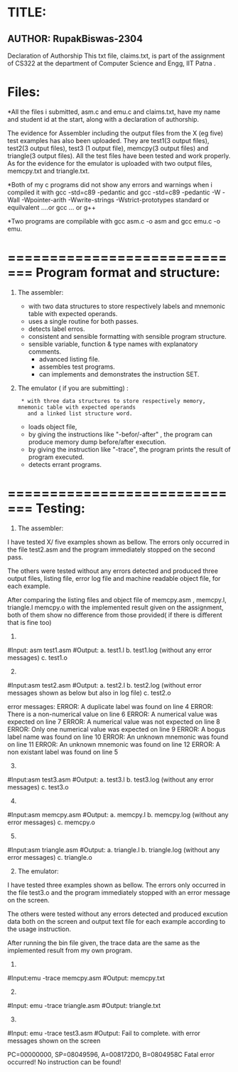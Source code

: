 # TITLE: 
## AUTHOR: RupakBiswas-2304
Declaration of Authorship
This txt file, claims.txt, is part of the assignment of CS322 at the 
department of Computer Science and Engg, IIT Patna . 

Files:
==========
*All the files i submitted, asm.c and emu.c and claims.txt, have my name and student id at the start, along with a declaration of authorship.

The evidence for Assembler including the output files from the X (eg five)  test examples has also been uploaded. They are test1(3 output files), test2(3 output files), test3
(1 output file), memcpy(3 output files) and triangle(3 output files). All the test files have been tested and work properly. As for the evidence for the emulator is uploaded
with two output files, memcpy.txt and triangle.txt.

*Both of my c programs did not show any errors and warnings when i compiled it with
gcc -std=c89 -pedantic and gcc -std=c89 -pedantic -W -Wall -Wpointer-arith -Wwrite-strings -Wstrict-prototypes standard  or equilvalent ....or gcc ... or g++

*Two programs are compilable with gcc asm.c -o asm and gcc emu.c -o emu.


=============================
Program format and structure:
=============================
1. The assembler:

    * with two data structures to store respectively labels and mnemonic table with expected operands.
    * uses a single routine for both passes.
    * detects label erros.
    * consistent and sensible formatting with sensible program structure. 
    * sensible variable, function & type names with explanatory comments.
		* advanced listing file.
		* assembles test programs.
	  * can implements and demonstrates the instruction SET.

2. The emulator ( if you are submitting) :

		* with three data structures to store respectively memory, mnemonic table with expected operands
		  and a linked list structure word.
    * loads object file, 
    * by giving the instructions like "-befor/-after" , the program can produce memory dump before/after execution.
    * by giving the instruction like "-trace", the program prints the result of program executed.
    * detects errant programs.


=============================
Testing:
=============================

1. The assembler:

I have tested  X/ five examples shown as bellow. The errors only occurred in the file test2.asm and 
the program immediately stopped on the second pass. 

The others were tested without any errors detected and produced three output files, listing file, 
error log file and machine readable object file, for each example. 

After comparing the listing files and object file of memcpy.asm , memcpy.l, triangle.l memcpy.o 
with the implemented result given on the assignment, both of them show no difference 
from those provided( if there is different  that is fine too) 
 

1)
#Input: asm test1.asm
#Output: 
a. test1.l 
b. test1.log (without any error messages)
c. test1.o

2)
#Input:asm test2.asm
#Output: 
a. test2.l 
b. test2.log (without error messages shown as below but also in log file)
c. test2.o

error messages:
ERROR: A duplicate label was found on line 4
ERROR: There is a non-numerical value on line 6
ERROR: A numerical value was expected on line 7
ERROR: A numerical value was not expected on line 8
ERROR: Only one numerical value was expected on line 9
ERROR: A bogus label name was found on line 10
ERROR: An unknown mnemonic was found on line 11
ERROR: An unknown mnemonic was found on line 12
ERROR: A non existant label was found on line 5

3)
#Input:asm test3.asm
#Output: 
a. test3.l 
b. test3.log (without any error messages)
c. test3.o


4)
#Input:asm memcpy.asm
#Output: 
a. memcpy.l 
b. memcpy.log (without any error messages)
c. memcpy.o

5)
#Input:asm triangle.asm
#Output: 
a. triangle.l 
b. triangle.log (without any error messages)
c. triangle.o



2. The emulator:

I have tested three examples shown as bellow. The errors only occurred in the file test3.o and 
the program immediately stopped with an error message on the screen. 

The others were tested without any errors detected and produced excution data both on the screen and 
output text file for each example according to the usage instruction. 

After running the bin file given, the trace data are the same as 
the implemented result from my own program.

1)
#Input:emu -trace memcpy.asm
#Output: memcpy.txt


2)
#Input: emu -trace triangle.asm
#Output: triangle.txt


3)
#Input: emu -trace test3.asm
#Output: Fail to complete. 
with error messages shown on the screen

PC=00000000, SP=08049596, A=008172D0, B=0804958C Fatal error occurred! No instruction can be found!
